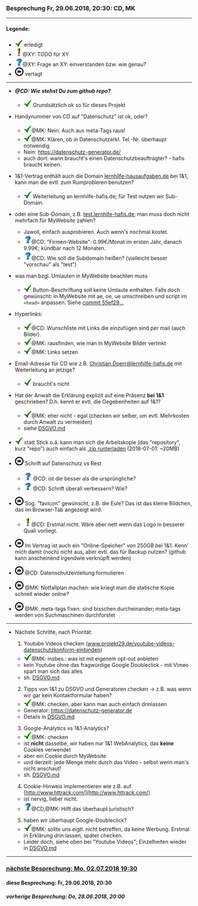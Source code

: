 ### Besprechung Fr, 29.06.2018, 20:30: CD, MK ###
---
#### Legende: ####

  * ![check](i/check.png) erledigt
  * ![todo](i/exclamation.png)@XY: TODO für XY
  * ![?](i/question.png)@XY: Frage an XY: einverstanden bzw. wie genau?
  * ![later](i/fastforward.png) vertagt

---

- ***@CD: Wie stehst Du zum github repo?***
  * ![check](i/check.png)  Grundsätzlich ok so für dieses Projekt
  >

- Handynummer von CD auf "Datenschutz" ist ok, oder?
  * ![check](i/check.png)@MK: Nein. Auch aus meta-Tags raus!
  * ![check](i/check.png)@MK: Klären, ob in Datenschutzerkl. Tel.-Nr. überhaupt notwendig
  * Nein: https://datenschutz-generator.de/
  * auch dort: wann braucht's einen Datenschutzbeauftragter? - hafis braucht keinen.
  >

- 1&1-Vertrag enthält auch die Domain [lernhilfe-hausaufgaben.de](http://www.lernhilfe-hausaufgaben.de) bei 1&1,
  kann man die evtl. zum Rumprobieren benutzen?
  * ![check](i/check.png) Weiterleitung an lernhilfe-hafis.de; für Test nutzen wir Sub-Domain.
  >

- oder eine Sub-Domain, z.B. [test.lernhife-hafis.de](http://test.lernhilfe-hafis.de);
  man muss doch nicht mehrfach für MyWebsite zahlen?
  * Jawoll, einfach ausprobieren. Auch wenn's nochmal kostet.
  * ![?](i/question.png)@CD: "Firmen-Website": 0.99€/Monat im ersten Jahr, danach 9.99€; kündbar nach 12 Monaten.
  * ![?](i/question.png)@CD: Wie soll die Subdomain heißen? (vielleicht besser "vorschau" als "test")
  >

- was man bzgl. Umlauten in MyWebsite beachten muss
  * ![check](i/check.png)  Button-Beschriftung soll keine Umlaute enthalten. Falls doch gewünscht: in MyWebsite mit ae, oe, ue umschreiben und script im `<head>` anpassen. Siehe [commit 55ef29...](https://github.com/meisl/hafis/commit/55ef29f2b02b06c44ca04b6a3b367bb67319d85a)
  >
  
- Hyperlinks:
  * ![check](i/check.png)@CD: Wunschliste mit Links die einzufügen sind per mail (auch Bilder).
  * ![check](i/check.png)@MK: rausfinden, wie man in MyWebsite Bilder verlinkt
  * ![check](i/check.png)@MK: Links setzen
  >

- Email-Adresse für CD wie z.B. Christian.Doerr@lernhilfe-hafis.de
  mit Weiterleitung an jetzige?
  * ![check](i/check.png) braucht's nicht
  >

- Hat der Anwalt die Erklärung explizit auf eine Präsenz **bei 1&1** geschrieben?
  D.h. kennt er evtl. die Gegebenheiten auf 1&1?
  * ![check](i/check.png)@MK: eher nicht - egal (checken wir selber, um evtl. Mehrkosten durch Anwalt zu vermeiden)
  * siehe [DSGVO.md](DSGVO.md)
  >

- ![check](i/check.png) statt Stick o.ä. kann man sich die Arbeitskopie (das "repository", kurz "repo")
  auch einfach als [.zip runterladen](https://github.com/meisl/hafis/archive/master.zip) (2018-07-01: ~20MB)

- ![later](i/fastforward.png) Schrift auf Datenschutz vs Rest
  * ![?](i/question.png) @CD: ist die besser als die ursprüngliche?
  * ![?](i/question.png) @CD: Schrift überall verbessern? Wie?

- ![later](i/fastforward.png) Sog. "favicon" gewünscht, z.B. die Eule? Das ist das kleine Bildchen, das im Browser-Tab angezeigt wird.
  * ![todo](i/exclamation.png)@CD: Erstmal nicht. Wäre aber nett wenn das Logo in besserer Quali vorliegt.
  >

- ![later](i/fastforward.png) Im Vertrag ist auch ein "Online-Speicher" von 250GB bei 1&1. Kenn' mich damit (noch) nicht aus,
  aber evtl. das für Backup nutzen? (github kann anscheinend irgendwie verknüpft werden)

- ![later](i/fastforward.png) @CD: Datenschutzeinleitung formulieren
    
- ![later](i/fastforward.png) @MK: Notfallplan machen: wie kriegt man die 
    statische Kopie schnell wieder online?

- ![later](i/fastforward.png) @MK: meta-tags fixen: sind bisschen durcheinander; meta-tags werden von Suchmaschinen durchforstet

---

- Nächste Schritte, nach Priorität:
  1. Youtube Videos checken (www.projekt29.de/youtube-videos-datenschutzkonform-einbinden)
    * ![check](i/check.png)@MK: insbes.: was ist mit eigenem opt-out anbieten
    * kein Youtube ohne das fragwürdige Google Doubleclick - mit Vimeo spart man sich das alles
    * sh. [DSGVO.md](DSGVO.md)
    >
  
  2. Tipps von 1&1 zu DSGVO und Generatoren checken
    -> z.B. was wenn wir gar kein Kontaktformular haben?
    * ![check](i/check.png)@MK: checken, aber kann man auch einfach drinlassen
    * Generator: https://datenschutz-generator.de
    * Details in [DSGVO.md](DSGVO.md)
    >
    
  3. Google-Analytics vs 1&1-Analytics?
    * ![check](i/check.png)@MK: checken
    * ist **nicht** dasselbe, wir haben nur 1&1 WebAnalytics, das **keine** Cookies verwendet
    * aber ein Cookie durch MyWebsite
    * und derzeit: jede Menge mehr durch das Video - selbst wenn man's nicht anschaut!
    * sh. [DSGVO.md](DSGVO.md)
    >
  
  4. Cookie-Hinweis implementieren wie z.B. auf [http://www.httrack.com/](http://www.httrack.com/)
    * ist nervig, lieber nicht.
    * ![?](i/question.png)@CD,@MK: Hilft das überhaupt juristisch?
    >

  5. haben wir überhaupt Google-Doubleclick?
    * ![check](i/check.png)@MK: sollte uns eigtl. nicht betreffen, da keine Werbung. Erstmal in Erklärung drin lassen, später checken.
    * Leider doch, siehe oben bei "Youtube Videos"; Einzelheiten wieder in  [DSGVO.md](DSGVO.md)
    >

___
  
### [nächste Besprechung: Mo, 02.07.2018 19:30](Besprechung_2018-07-02.md) ###
#### diese Besprechung: Fr, 29.06.2018, 20:30  ####
##### vorherige Besprechung: Do, 28.06.2018, 20:00 #####

  

